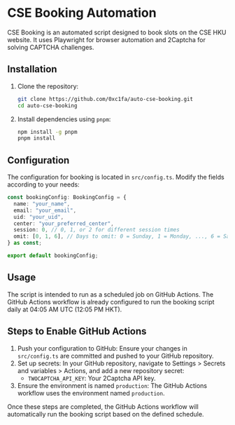 # CSE Booking Automation

CSE Booking is an automated script designed to book slots on the CSE HKU website. It uses Playwright for browser automation and 2Captcha for solving CAPTCHA challenges.
## Installation

1. Clone the repository:

   ```sh
   git clone https://github.com/0xc1fa/auto-cse-booking.git
   cd auto-cse-booking
   ```

2. Install dependencies using `pnpm`:

   ```sh
   npm install -g pnpm
   pnpm install
   ```

## Configuration

The configuration for booking is located in `src/config.ts`. Modify the fields according to your needs:
```ts
const bookingConfig: BookingConfig = {
  name: "your_name",
  email: "your_email",
  uid: "your_uid",
  center: "your_preferred_center",
  session: 0, // 0, 1, or 2 for different session times
  omit: [0, 1, 6], // Days to omit: 0 = Sunday, 1 = Monday, ..., 6 = Saturday
} as const;

export default bookingConfig;
```

## Usage

The script is intended to run as a scheduled job on GitHub Actions. The GitHub Actions workflow is already configured to run the booking script daily at 04:05 AM UTC (12:05 PM HKT).

## Steps to Enable GitHub Actions

1. Push your configuration to GitHub:
   Ensure your changes in `src/config.ts` are committed and pushed to your GitHub repository.
2. Set up secrets:
   In your GitHub repository, navigate to Settings > Secrets and variables > Actions, and add a new repository secret:
   - `TWOCAPTCHA_API_KEY`: Your 2Captcha API key.
3. Ensure the environment is named `production`:
   The GitHub Actions workflow uses the environment named `production`.

Once these steps are completed, the GitHub Actions workflow will automatically run the booking script based on the defined schedule.
